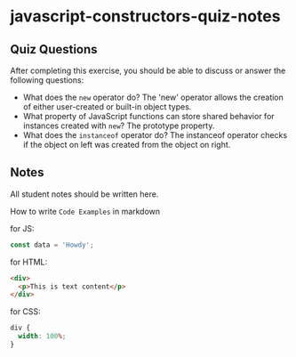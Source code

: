 # javascript-constructors-quiz-notes

## Quiz Questions

After completing this exercise, you should be able to discuss or answer the following questions:

- What does the `new` operator do?
  The 'new' operator allows the creation of either user-created or built-in object types.
- What property of JavaScript functions can store shared behavior for instances created with `new`?
  The prototype property.
- What does the `instanceof` operator do?
  The instanceof operator checks if the object on left was created from the object on right.

## Notes

All student notes should be written here.

How to write `Code Examples` in markdown

for JS:

```javascript
const data = 'Howdy';
```

for HTML:

```html
<div>
  <p>This is text content</p>
</div>
```

for CSS:

```css
div {
  width: 100%;
}
```
